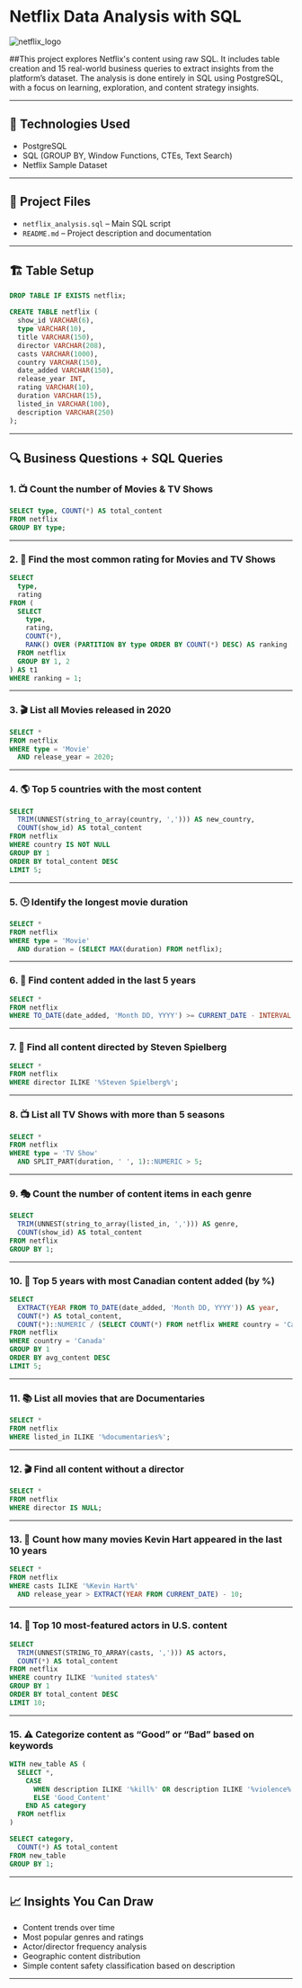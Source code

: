 # Netflix Data Analysis with SQL
![netflix_logo](https://images.ctfassets.net/y2ske730sjqp/5QQ9SVIdc1tmkqrtFnG9U1/de758bba0f65dcc1c6bc1f31f161003d/BrandAssets_Logos_02-NSymbol.jpg?w=940)

##This project explores Netflix's content using raw SQL. It includes table creation and 15 real-world business queries to extract insights from the platform’s dataset. The analysis is done entirely in SQL using PostgreSQL, with a focus on learning, exploration, and content strategy insights.

---

## 🧰 Technologies Used

- PostgreSQL
- SQL (GROUP BY, Window Functions, CTEs, Text Search)
- Netflix Sample Dataset

---

## 📁 Project Files

- `netflix_analysis.sql` – Main SQL script
- `README.md` – Project description and documentation

---

## 🏗️ Table Setup

```sql
DROP TABLE IF EXISTS netflix;

CREATE TABLE netflix (
  show_id VARCHAR(6),
  type VARCHAR(10),
  title VARCHAR(150),
  director VARCHAR(208),
  casts VARCHAR(1000),
  country VARCHAR(150),
  date_added VARCHAR(150),
  release_year INT,
  rating VARCHAR(10),
  duration VARCHAR(15),
  listed_in VARCHAR(100),
  description VARCHAR(250)
);
````

---

## 🔍 Business Questions + SQL Queries

### 1. 📺 Count the number of Movies & TV Shows

```sql
SELECT type, COUNT(*) AS total_content
FROM netflix
GROUP BY type;
```

---

### 2. 🔢 Find the most common rating for Movies and TV Shows

```sql
SELECT 
  type,
  rating
FROM (
  SELECT 
    type,
    rating,
    COUNT(*),
    RANK() OVER (PARTITION BY type ORDER BY COUNT(*) DESC) AS ranking
  FROM netflix
  GROUP BY 1, 2
) AS t1
WHERE ranking = 1;
```

---

### 3. 🎬 List all Movies released in 2020

```sql
SELECT * 
FROM netflix
WHERE type = 'Movie'
  AND release_year = 2020;
```

---

### 4. 🌎 Top 5 countries with the most content

```sql
SELECT 
  TRIM(UNNEST(string_to_array(country, ','))) AS new_country,
  COUNT(show_id) AS total_content
FROM netflix
WHERE country IS NOT NULL
GROUP BY 1
ORDER BY total_content DESC
LIMIT 5;
```

---

### 5. 🕒 Identify the longest movie duration

```sql
SELECT *
FROM netflix
WHERE type = 'Movie'
  AND duration = (SELECT MAX(duration) FROM netflix);
```

---

### 6. 📅 Find content added in the last 5 years

```sql
SELECT *
FROM netflix
WHERE TO_DATE(date_added, 'Month DD, YYYY') >= CURRENT_DATE - INTERVAL '5 years';
```

---

### 7. 🎥 Find all content directed by Steven Spielberg

```sql
SELECT *
FROM netflix
WHERE director ILIKE '%Steven Spielberg%';
```

---

### 8. 📺 List all TV Shows with more than 5 seasons

```sql
SELECT *
FROM netflix
WHERE type = 'TV Show'
  AND SPLIT_PART(duration, ' ', 1)::NUMERIC > 5;
```

---

### 9. 🎭 Count the number of content items in each genre

```sql
SELECT
  TRIM(UNNEST(string_to_array(listed_in, ','))) AS genre,
  COUNT(show_id) AS total_content
FROM netflix
GROUP BY 1;
```

---

### 10. 🍁 Top 5 years with most Canadian content added (by %)

```sql
SELECT 
  EXTRACT(YEAR FROM TO_DATE(date_added, 'Month DD, YYYY')) AS year,
  COUNT(*) AS total_content,
  COUNT(*)::NUMERIC / (SELECT COUNT(*) FROM netflix WHERE country = 'Canada')::NUMERIC * 100 AS avg_content
FROM netflix
WHERE country = 'Canada'
GROUP BY 1
ORDER BY avg_content DESC
LIMIT 5;
```

---

### 11. 📚 List all movies that are Documentaries

```sql
SELECT *
FROM netflix 
WHERE listed_in ILIKE '%documentaries%';
```

---

### 12. 🎬 Find all content without a director

```sql
SELECT *
FROM netflix 
WHERE director IS NULL;
```

---

### 13. 🎤 Count how many movies Kevin Hart appeared in the last 10 years

```sql
SELECT *
FROM netflix
WHERE casts ILIKE '%Kevin Hart%'
  AND release_year > EXTRACT(YEAR FROM CURRENT_DATE) - 10;
```

---

### 14. 👤 Top 10 most-featured actors in U.S. content

```sql
SELECT 
  TRIM(UNNEST(STRING_TO_ARRAY(casts, ','))) AS actors,
  COUNT(*) AS total_content
FROM netflix 
WHERE country ILIKE '%united states%'
GROUP BY 1
ORDER BY total_content DESC
LIMIT 10;
```

---

### 15. ⚠️ Categorize content as “Good” or “Bad” based on keywords

```sql
WITH new_table AS (
  SELECT *,
    CASE 
      WHEN description ILIKE '%kill%' OR description ILIKE '%violence%' THEN 'Bad_Content'
      ELSE 'Good_Content'
    END AS category
  FROM netflix
)

SELECT category,
  COUNT(*) AS total_content
FROM new_table
GROUP BY 1;
```

---

## 📈 Insights You Can Draw

* Content trends over time
* Most popular genres and ratings
* Actor/director frequency analysis
* Geographic content distribution
* Simple content safety classification based on description

---
